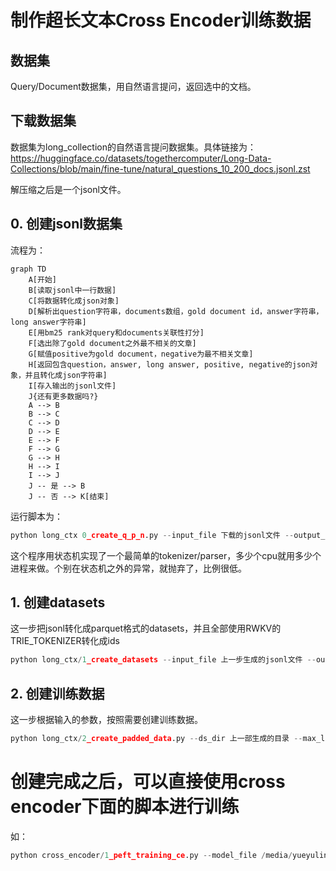 # 制作超长文本Cross Encoder训练数据

## 数据集

Query/Document数据集，用自然语言提问，返回选中的文档。

## 下载数据集

数据集为long_collection的自然语言提问数据集。具体链接为：
https://huggingface.co/datasets/togethercomputer/Long-Data-Collections/blob/main/fine-tune/natural_questions_10_200_docs.jsonl.zst

解压缩之后是一个jsonl文件。


## 0. 创建jsonl数据集
流程为：

```mermaid
graph TD
    A[开始]
    B[读取jsonl中一行数据]
    C[将数据转化成json对象]
    D[解析出question字符串，documents数组，gold document id，answer字符串，long answer字符串]
    E[用bm25 rank对query和documents关联性打分]
    F[选出除了gold document之外最不相关的文章]
    G[赋值positive为gold document，negative为最不相关文章]
    H[返回包含question，answer, long answer, positive, negative的json对象，并且转化成json字符串]
    I[存入输出的jsonl文件]
    J{还有更多数据吗?}
    A --> B
    B --> C
    C --> D
    D --> E
    E --> F
    F --> G
    G --> H
    H --> I
    I --> J
    J -- 是 --> B
    J -- 否 --> K[结束]

```

运行脚本为：
```python
python long_ctx 0_create_q_p_n.py --input_file 下载的jsonl文件 --output_file 输出的包含query/positive/negative的jsonl --num_splits 多少个进程
```

这个程序用状态机实现了一个最简单的tokenizer/parser，多少个cpu就用多少个进程来做。个别在状态机之外的异常，就抛弃了，比例很低。

## 1. 创建datasets

这一步把jsonl转化成parquet格式的datasets，并且全部使用RWKV的TRIE_TOKENIZER转化成ids

```python
python long_ctx/1_create_datasets --input_file 上一步生成的jsonl文件 --output_dir 保存datsets的目录
```

## 2. 创建训练数据

这一步根据输入的参数，按照需要创建训练数据。

```python
python long_ctx/2_create_padded_data.py --ds_dir 上一部生成的目录 --max_length 最大长度 --sep_token_id 分离query和document的字符 --cls_token_id 总结字符 --is_truncate 是否对超过max-length的文章截断 --pad_token_id padding字符
```

# 创建完成之后，可以直接使用cross encoder下面的脚本进行训练

如：

```python
python cross_encoder/1_peft_training_ce.py --model_file /media/yueyulin/bigdata/models/rwkv5/RWKV-5-World-0.4B-v2-20231113-ctx4096.pth --ctx_len 8192 --bs 2 --ds_dir /media/yueyulin/KINGSTON/data/natural_questions_10_200_docs_q_p_n_tokenized_ds_padded_8192_cls_1_sep_2_truncate_False_pad_0/ --output_dir /media/yueyulin/bigdata/models/lora/rwkv04b/ce_att_ffn_8k --lora_ckpt /media/yueyulin/bigdata/models/lora/rwkv04b/ce_att_ffn_8k

```